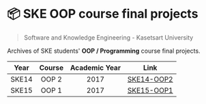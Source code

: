 # 📦 SKE OOP course final projects
> Software and Knowledge Engineering - Kasetsart University

Archives of SKE students' **OOP / Programming** course final projects.

|Year|Course|Academic Year|Link|
|:--:|:----:|:-----------:|:--:|
|SKE14|OOP 2|2017|[SKE14-OOP2](./SKE14-OOP2.md)|
|SKE15|OOP 1|2017|[SKE15-OOP1](./SKE15-OOP1.md)|
